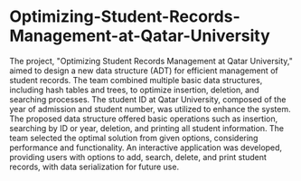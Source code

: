 # Optimizing-Student-Records-Management-at-Qatar-University
The project, "Optimizing Student Records Management at Qatar University," aimed to design a new data structure (ADT) for efficient management of student records. The team combined multiple basic data structures, including hash tables and trees, to optimize insertion, deletion, and searching processes. The student ID at Qatar University, composed of the year of admission and student number, was utilized to enhance the system. The proposed data structure offered basic operations such as insertion, searching by ID or year, deletion, and printing all student information. The team selected the optimal solution from given options, considering performance and functionality. An interactive application was developed, providing users with options to add, search, delete, and print student records, with data serialization for future use.

